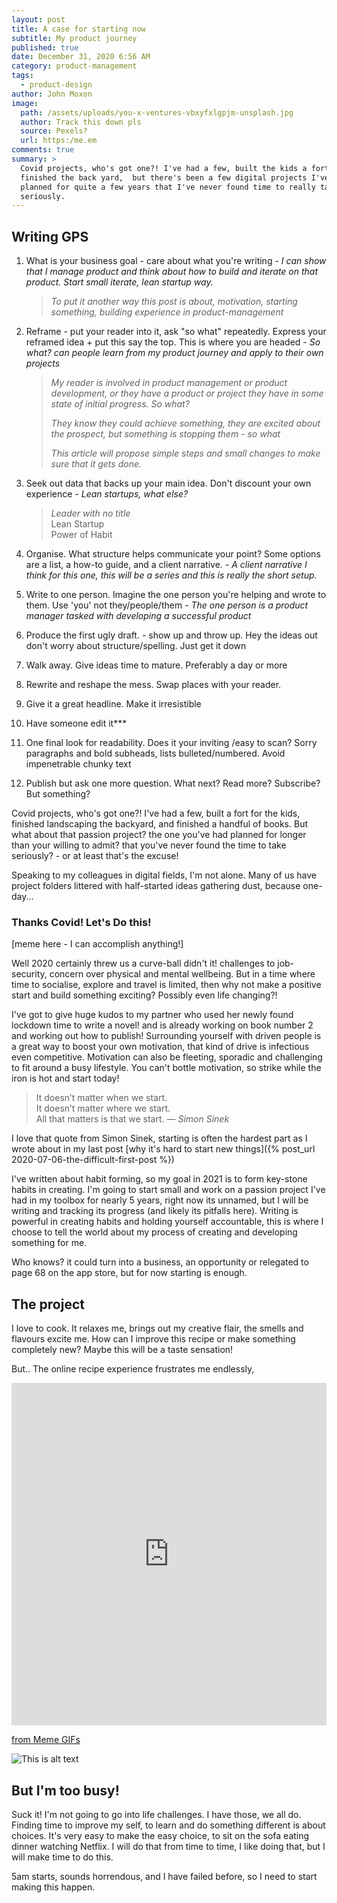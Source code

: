 ```yaml
---
layout: post
title: A case for starting now
subtitle: My product journey
published: true
date: December 31, 2020 6:56 AM
category: product-management
tags:
  - product-design
author: John Moxon
image:
  path: /assets/uploads/you-x-ventures-vbxyfxlgpjm-unsplash.jpg
  author: Track this down pls
  source: Pexels?
  url: https:/me.em
comments: true
summary: >
  Covid projects, who's got one?! I've had a few, built the kids a fort,
  finished the back yard,  but there's been a few digital projects I've had
  planned for quite a few years that I've never found time to really take
  seriously.
---
```

## Writing GPS

1. What is your business goal - care about what you're writing - *I can show that I manage product and think about how to build and iterate on that product. Start small iterate, lean startup way.*

   > *To put it another way this post is about, motivation, starting something, building experience in product-management*
2. Reframe - put your reader into it, ask "so what" repeatedly. Express your reframed idea + put this say the top. This is where you are headed - *So what? can people learn from my product journey and apply to their own projects*

   > *My reader is involved in product management or product development, or they have a product or project they have in some state of initial progress. So what?*
   >
   > *They know they could achieve something, they are excited about the prospect, but something is stopping them - so what*
   >
   > *This article will propose simple steps and small changes to make sure that it gets done.*
3. Seek out data that backs up your main idea. Don't discount your own experience - *Lean startups, what else?*

   > *Leader with no title*\
   > Lean Startup\
   > Power of Habit
4. Organise. What structure helps communicate your point? Some options are a list, a how-to guide, and a client narrative. - *A client narrative I think for this one, this will be a series and this is really the short setup.*
5. Write to one person. Imagine the one person you're helping and wrote to them. Use 'you' not they/people/them - *The one person is a product manager tasked with developing a successful product*
6. Produce the first ugly draft. - show up and throw up. Hey the ideas out don't worry about structure/spelling. Just get it down
7. Walk away. Give ideas time to mature. Preferably a day or more
8. Rewrite and reshape the mess. Swap places with your reader.
9. Give it a great headline. Make it irresistible
10. Have someone edit it\*\**
11. One final look for readability. Does it your inviting /easy to scan? Sorry paragraphs and bold subheads, lists bulleted/numbered. Avoid impenetrable chunky text
12. Publish but ask one more question. What next? Read more? Subscribe? But something?

Covid projects, who's got one?! I've had a few, built a fort for the kids, finished landscaping the backyard, and finished a handful of books. But what about that passion project? the one you've had planned for longer than your willing to admit? that you've never found the time to take seriously? - or at least that's the excuse!

Speaking to my colleagues in digital fields, I'm not alone. Many of us have project folders littered with half-started ideas gathering dust, because one-day...

### Thanks Covid! Let's Do this!

\[meme here - I can accomplish anything!]

Well 2020 certainly threw us a curve-ball didn't it! challenges to job-security, concern over physical and mental wellbeing. But in a time where time to socialise, explore and travel is limited, then why not make a positive start and build something exciting? Possibly even life changing?!

I've got to give huge kudos to my partner who used her newly found lockdown time to write a novel! and is already working on book number 2 and working out how to publish! Surrounding yourself with driven people is a great way to boost your own motivation, that kind of drive is infectious even competitive. Motivation can also be fleeting, sporadic and challenging to fit around a busy lifestyle. You can't bottle motivation, so strike while the iron is hot and start today!

> It doesn’t matter when we start. <br>
> It doesn’t matter where we start. <br>
> All that matters is that we start.
> <cite>&mdash; Simon Sinek</cite>

I love that quote from Simon Sinek, starting is often the hardest part as I wrote about in my last post [why it's hard to start new things]({% post_url 2020-07-06-the-difficult-first-post %})

I've written about habit forming, so my goal in 2021 is to form key-stone habits in creating. I'm going to start small and work on a passion project I've had in my toolbox for nearly 5 years, right now its unnamed, but I will be writing and tracking its progress (and likely its pitfalls here). Writing is powerful in creating habits and holding yourself accountable, this is where I choose to tell the world about my process of creating and developing something for me.

Who knows? it could turn into a business, an opportunity or relegated to page 68 on the app store, but for now starting is enough.

## The project

I love to cook. It relaxes me, brings out my creative flair, the smells and flavours excite me.  How can I improve this recipe or make something completely new?  Maybe this will be a taste sensation!

But.. The online recipe experience frustrates me endlessly,

<div style='position:relative; padding-bottom:calc(100.00% + 44px)'><iframe src='https://gfycat.com/ifr/MeaslyGrippingAmazontreeboa' frameborder='0' scrolling='no' width='100%' height='100%' style='position:absolute;top:0;left:0;' allowfullscreen></iframe></div><p><a href="https://gfycat.com/discover/meme-gifs">from Meme GIFs</a></p>

![This is alt text](/assets/uploads/you-x-ventures-vbxyfxlgpjm-unsplash.jpg "This is the title")

## But I'm too busy!

Suck it! I'm not going to go into life challenges.  I have those, we all do. Finding time to improve my self, to learn and do something different is about choices. It's very easy to make the easy choice, to sit on the sofa eating dinner watching Netflix. I will do that from time to time, I like doing that, but I will make time to do this.

5am starts, sounds horrendous, and I have failed before, so I need to start making this happen.